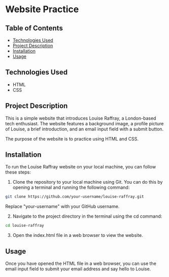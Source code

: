 # Website Practice

Table of Contents
---
- [Technologies Used](#technologies-used)
- [Project Description](#project-description)
- [Installation](#installation)
- [Usage](#usage)

Technologies Used
---
- HTML
- CSS

Project Description
---
This is a simple website that introduces Louise Raffray, a London-based tech enthusiast. The website features a background image, a profile picture of Louise, a brief introduction, and an email input field with a submit button.

The purpose of the website is to practice using HTML and CSS.

Installation
---
To run the Louise Raffray website on your local machine, you can follow these steps:

1. Clone the repository to your local machine using Git. You can do this by opening a terminal and running the following command:
```bash
git clone https://github.com/your-username/louise-raffray.git
```
Replace "your-username" with your GitHub username.

2. Navigate to the project directory in the terminal using the cd command:

```bash
cd louise-raffray
```

3. Open the index.html file in a web browser to view the website.
 

Usage
---
Once you have opened the HTML file in a web browser, you can use the email input field to submit your email address and say hello to Louise.
